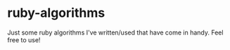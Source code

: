 # ruby-algorithms

Just some ruby algorithms I've written/used that have come in handy. Feel free to use!
